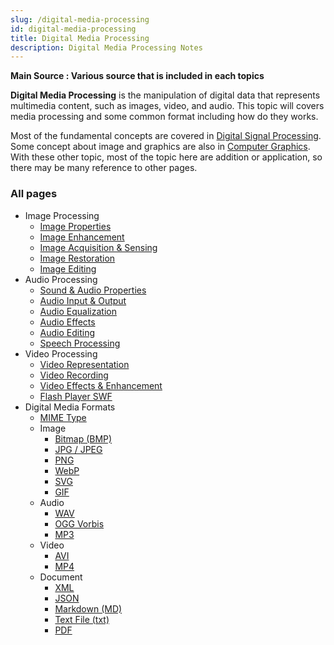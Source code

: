```yaml
---
slug: /digital-media-processing
id: digital-media-processing
title: Digital Media Processing
description: Digital Media Processing Notes
---
```


**Main Source : Various source that is included in each topics**

**Digital Media Processing** is the manipulation of digital data that represents multimedia content, such as images, video, and audio. This topic will covers media processing and some common format including how do they works.

Most of the fundamental concepts are covered in [Digital Signal Processing](/digital-signal-processing). Some concept about image and graphics are also in [Computer Graphics](/computer-graphics). With these other topic, most of the topic here are addition or application, so there may be many reference to other pages.

### All pages

- Image Processing
  - [Image Properties](digital-media-processing/image-properties)
  - [Image Enhancement](digital-media-processing/image-enhancement)
  - [Image Acquisition & Sensing](digital-media-processing/image-acquisition-sensing)
  - [Image Restoration](digital-media-processing/image-restoration)
  - [Image Editing](digital-media-processing/image-editing)
- Audio Processing
  - [Sound & Audio Properties](digital-media-processing/sound-audio-properties)
  - [Audio Input & Output](digital-media-processing/audio-input-output)
  - [Audio Equalization](digital-media-processing/audio-equalization)
  - [Audio Effects](digital-media-processing/audio-effects)
  - [Audio Editing](digital-media-processing/audio-editing)
  - [Speech Processing](digital-media-processing/speech-processing)
- Video Processing
  - [Video Representation](digital-media-processing/video-representation)
  - [Video Recording](digital-media-processing/video-recording)
  - [Video Effects & Enhancement](digital-media-processing/video-effects-enhancement)
  - [Flash Player SWF](digital-media-processing/flash-player-swf)
- Digital Media Formats
  - [MIME Type](digital-media-processing/mime-type)
  - Image
    - [Bitmap (BMP)](digital-media-processing/bitmap-bmp)
    - [JPG / JPEG](digital-media-processing/jpg-jpeg)
    - [PNG](digital-media-processing/png)
    - [WebP](digital-media-processing/webp)
    - [SVG](digital-media-processing/svg)
    - [GIF](digital-media-processing/gif)
  - Audio
    - [WAV](digital-media-processing/wav)
    - [OGG Vorbis](digital-media-processing/ogg-vorbis)
    - [MP3](digital-media-processing/mp3)
  - Video
    - [AVI](digital-media-processing/avi)
    - [MP4](digital-media-processing/mp4)
  - Document
    - [XML](digital-media-processing/xml)
    - [JSON](digital-media-processing/json)
    - [Markdown (MD)](digital-media-processing/markdown-md)
    - [Text File (txt)](digital-media-processing/text-file-txt)
    - [PDF](digital-media-processing/pdf)
